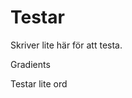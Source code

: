 Testar
==========

Skriver lite här för att testa. 


<div id="grad">Gradients</div>

<p id="text">Testar lite ord </p>

<div id="box1"></div>
<div id="box2"></div>
<div id="box3"></div>

